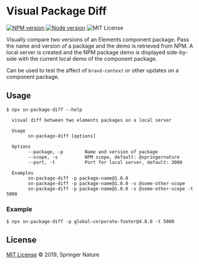 # Visual Package Diff

[![NPM version][badge-npm]][info-npm]
[![Node version][badge-node]][info-node]
![MIT License][badge-license]

Visually compare two versions of an Elements component package. Pass the name and version of a package and the demo is retrieved from NPM. A local server is created and the NPM package demo is displayed side-by-side with the current local demo of the component package.

Can be used to test the affect of `brand-context` or other updates on a component package.

## Usage

```
$ npx sn-package-diff --help                                  

  visual diff between two elements packages on a local server

  Usage
        sn-package-diff [options]

  Options
        --package, -p        Name and version of package
        --scope, -s          NPM scope, default: @springernature
        --port, -t           Port for local server, default: 3000

  Examples
        sn-package-diff -p package-name@1.0.0
        sn-package-diff -p package-name@1.0.0 -s @some-other-scope
        sn-package-diff -p package-name@1.0.0 -s @some-other-scope -t 5000
```

### Example

`$ npx sn-package-diff -p global-corporate-footer@4.0.0 -t 5000`

## License

[MIT License][info-license] &copy; 2019, Springer Nature

[info-npm]: https://www.npmjs.com/package/@springernature/util-package-diff
[badge-npm]: https://img.shields.io/npm/v/@springernature/util-package-diff.svg
[info-license]: https://github.com/springernature/frontend-toolkit-utilities/blob/master/LICENCE
[badge-license]: https://img.shields.io/badge/license-MIT-blue.svg
[badge-node]: https://img.shields.io/badge/node->=16-brightgreen.svg
[info-node]: package.json